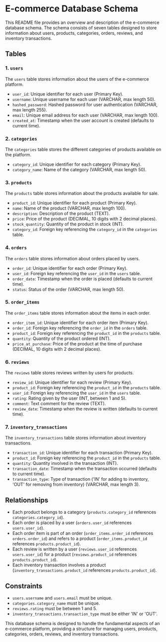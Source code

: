 # E-commerce Database Schema

This README file provides an overview and description of the e-commerce database schema. The schema consists of seven tables designed to store information about users, products, categories, orders, reviews, and inventory transactions.

## Tables

### 1. `users`

The `users` table stores information about the users of the e-commerce platform.

- `user_id`: Unique identifier for each user (Primary Key).
- `username`: Unique username for each user (VARCHAR, max length 50).
- `hashed_password`: Hashed password for user authentication (VARCHAR, max length 255).
- `email`: Unique email address for each user (VARCHAR, max length 100).
- `created_at`: Timestamp when the user account is created (defaults to current time).

### 2. `categories`

The `categories` table stores the different categories of products available on the platform.

- `category_id`: Unique identifier for each category (Primary Key).
- `category_name`: Name of the category (VARCHAR, max length 50).

### 3. `products`

The `products` table stores information about the products available for sale.

- `product_id`: Unique identifier for each product (Primary Key).
- `name`: Name of the product (VARCHAR, max length 100).
- `description`: Description of the product (TEXT).
- `price`: Price of the product (DECIMAL, 10 digits with 2 decimal places).
- `stock_quantity`: Quantity of the product in stock (INT).
- `category_id`: Foreign key referencing the `category_id` in the `categories` table.

### 4. `orders`

The `orders` table stores information about orders placed by users.

- `order_id`: Unique identifier for each order (Primary Key).
- `user_id`: Foreign key referencing the `user_id` in the `users` table.
- `order_date`: Timestamp when the order is placed (defaults to current time).
- `status`: Status of the order (VARCHAR, max length 50).

### 5. `order_items`

The `order_items` table stores information about the items in each order.

- `order_item_id`: Unique identifier for each order item (Primary Key).
- `order_id`: Foreign key referencing the `order_id` in the `orders` table.
- `product_id`: Foreign key referencing the `product_id` in the `products` table.
- `quantity`: Quantity of the product ordered (INT).
- `price_at_purchase`: Price of the product at the time of purchase (DECIMAL, 10 digits with 2 decimal places).

### 6. `reviews`

The `reviews` table stores reviews written by users for products.

- `review_id`: Unique identifier for each review (Primary Key).
- `product_id`: Foreign key referencing the `product_id` in the `products` table.
- `user_id`: Foreign key referencing the `user_id` in the `users` table.
- `rating`: Rating given by the user (INT, between 1 and 5).
- `comment`: Text comment for the review (TEXT).
- `review_date`: Timestamp when the review is written (defaults to current time).

### 7. `inventory_transactions`

The `inventory_transactions` table stores information about inventory transactions.

- `transaction_id`: Unique identifier for each transaction (Primary Key).
- `product_id`: Foreign key referencing the `product_id` in the `products` table.
- `quantity`: Quantity involved in the transaction (INT).
- `transaction_date`: Timestamp when the transaction occurred (defaults to current time).
- `transaction_type`: Type of transaction ('IN' for adding to inventory, 'OUT' for removing from inventory) (VARCHAR, max length 3).

## Relationships

- Each product belongs to a category (`products.category_id` references `categories.category_id`).
- Each order is placed by a user (`orders.user_id` references `users.user_id`).
- Each order item is part of an order (`order_items.order_id` references `orders.order_id`) and refers to a product (`order_items.product_id` references `products.product_id`).
- Each review is written by a user (`reviews.user_id` references `users.user_id`) for a product (`reviews.product_id` references `products.product_id`).
- Each inventory transaction involves a product (`inventory_transactions.product_id` references `products.product_id`).

## Constraints

- `users.username` and `users.email` must be unique.
- `categories.category_name` must be unique.
- `reviews.rating` must be between 1 and 5.
- `inventory_transactions.transaction_type` must be either 'IN' or 'OUT'.

This database schema is designed to handle the fundamental aspects of an e-commerce platform, providing a structure for managing users, products, categories, orders, reviews, and inventory transactions.
